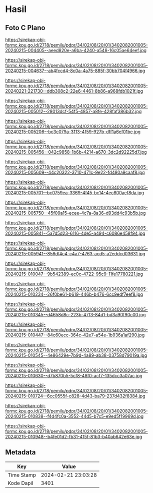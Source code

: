 # Hasil

## Foto C Plano

https://sirekap-obj-formc.kpu.go.id/2718/pemilu/pdpr/34/02/08/20/01/3402082001005-20240215-004405--aeed820e-a6ba-4240-a548-16c05ae64eef.jpg

https://sirekap-obj-formc.kpu.go.id/2718/pemilu/pdpr/34/02/08/20/01/3402082001005-20240215-004637--ab4fccd4-8c0a-4a75-885f-30bb704f4966.jpg

https://sirekap-obj-formc.kpu.go.id/2718/pemilu/pdpr/34/02/08/20/01/3402082001005-20240221-221730--ddb308c2-22e6-4461-8b86-a968fdb1021f.jpg

https://sirekap-obj-formc.kpu.go.id/2718/pemilu/pdpr/34/02/08/20/01/3402082001005-20240215-005012--28013dcf-54f5-4857-a8fe-428faf386b32.jpg

https://sirekap-obj-formc.kpu.go.id/2718/pemilu/pdpr/34/02/08/20/01/3402082001005-20240215-005206--bc3c079a-3113-4f59-927b-dff1a6ef01be.jpg

https://sirekap-obj-formc.kpu.go.id/2718/pemilu/pdpr/34/02/08/20/01/3402082001005-20240215-005456--042c9858-1b6b-4214-a670-3dc2d92225d7.jpg

https://sirekap-obj-formc.kpu.go.id/2718/pemilu/pdpr/34/02/08/20/01/3402082001005-20240215-005609--44c20322-3710-471c-9e22-fd480a9caaf8.jpg

https://sirekap-obj-formc.kpu.go.id/2718/pemilu/pdpr/34/02/08/20/01/3402082001005-20240215-005701--bc0759ea-3369-4f45-bc14-4ec800aef8da.jpg

https://sirekap-obj-formc.kpu.go.id/2718/pemilu/pdpr/34/02/08/20/01/3402082001005-20240215-005750--45f09a15-ecee-4c7a-8a36-d93dd4c93b5b.jpg

https://sirekap-obj-formc.kpu.go.id/2718/pemilu/pdpr/34/02/08/20/01/3402082001005-20240215-005841--5a7d5d23-6116-4de5-a494-c6086e458f94.jpg

https://sirekap-obj-formc.kpu.go.id/2718/pemilu/pdpr/34/02/08/20/01/3402082001005-20240215-005941--856df4c4-c4a7-4763-acd5-a2eddcd03631.jpg

https://sirekap-obj-formc.kpu.go.id/2718/pemilu/pdpr/34/02/08/20/01/3402082001005-20240215-010047--9b542389-ec0c-4722-95c9-11fe17780221.jpg

https://sirekap-obj-formc.kpu.go.id/2718/pemilu/pdpr/34/02/08/20/01/3402082001005-20240215-010234--26f0be61-b619-446b-b476-6cc9edf7eef8.jpg

https://sirekap-obj-formc.kpu.go.id/2718/pemilu/pdpr/34/02/08/20/01/3402082001005-20240215-010345--d4658d8c-223b-47f3-84d1-bd3a90f90c00.jpg

https://sirekap-obj-formc.kpu.go.id/2718/pemilu/pdpr/34/02/08/20/01/3402082001005-20240215-010447--84c60ecc-364c-42e7-a54e-1b936a1af290.jpg

https://sirekap-obj-formc.kpu.go.id/2718/pemilu/pdpr/34/02/08/20/01/3402082001005-20240215-010545--4e86429e-7b9d-4a89-ab38-03758d79019a.jpg

https://sirekap-obj-formc.kpu.go.id/2718/pemilu/pdpr/34/02/08/20/01/3402082001005-20240215-010630--d7b870b5-5cf8-48f0-acf7-135dcc3a07ac.jpg

https://sirekap-obj-formc.kpu.go.id/2718/pemilu/pdpr/34/02/08/20/01/3402082001005-20240215-010724--6cc0555f-c828-4d43-ba79-237d432f8384.jpg

https://sirekap-obj-formc.kpu.go.id/2718/pemilu/pdpr/34/02/08/20/01/3402082001005-20240215-010838--f4d4fc0a-3552-44d5-b7c5-e9ed5f19969d.jpg

https://sirekap-obj-formc.kpu.go.id/2718/pemilu/pdpr/34/02/08/20/01/3402082001005-20240215-010948--b4fe01d2-fb31-415f-81b3-b40ab642e63e.jpg


## Metadata

| Key        | Value               |
| ---------- | ------------------- |
| Time Stamp | 2024-02-21 23:03:28 |
| Kode Dapil | 3401                |



